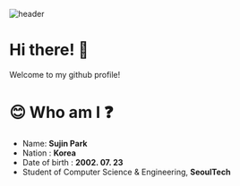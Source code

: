 ![header](https://capsule-render.vercel.app/api?type=Cylinder&color=gradient&height=300&section=header&text=ssuzn%20&fontSize=90)


# Hi there! :wave:
Welcome to my github profile! 

# :blush: Who am I :question:
* Name: **Sujin Park**
* Nation : **Korea**
* Date of birth : **2002. 07. 23**
* Student of Computer Science & Engineering, **SeoulTech**

